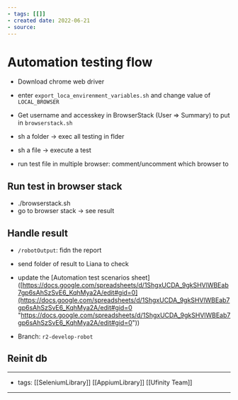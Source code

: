 ```yaml
---
- tags: [[]]
- created date: 2022-06-21
- source: 
---
```


# Automation testing flow

- Download chrome web driver

- enter `export_loca_envirenment_variables.sh` and change value of `LOCAL_BROWSER`

- Get username and accesskey in BrowserStack (User => Summary) to put in `browserstack.sh`

- sh a folder -> exec all testing in flder
- sh a file -> execute a test

- run test file  in multiple browser: comment/uncomment which browser to 

## Run test in browser stack
- ./browserstack.sh
- go to browser stack -> see result

## Handle result
- `/robotOutput`: fidn the report
- send folder of result to Liana to check

- update the [Automation test scenarios sheet]([https://docs.google.com/spreadsheets/d/1ShgxUCDA_9gkSHVlWBEab7gp6sAhSzSvE6_KqhMya2A/edit#gid=0](https://docs.google.com/spreadsheets/d/1ShgxUCDA_9gkSHVlWBEab7gp6sAhSzSvE6_KqhMya2A/edit#gid=0 "https://docs.google.com/spreadsheets/d/1ShgxUCDA_9gkSHVlWBEab7gp6sAhSzSvE6_KqhMya2A/edit#gid=0"))

- Branch: `r2-develop-robot`

## Reinit db
    

---
- tags: [[SeleniumLibrary]] [[AppiumLibrary]] [[Ufinity Team]] 
---